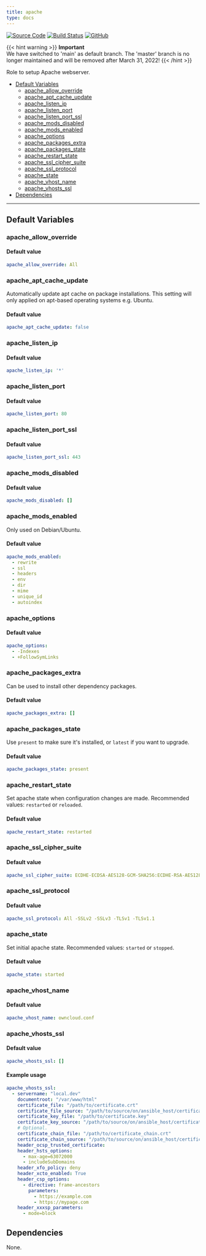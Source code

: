 ```yaml
---
title: apache
type: docs
---
```


[![Source Code](https://img.shields.io/badge/github-source%20code-blue?logo=github&logoColor=white)](https://github.com/owncloud-ansible/apache) [![Build Status](https://drone.owncloud.com/api/badges/owncloud-ansible/apache/status.svg)](https://drone.owncloud.com/owncloud-ansible/apache) [![GitHub](https://img.shields.io/github/license/owncloud-ansible/apache)](https://github.com/owncloud-ansible/apache/blob/main/LICENSE) 

{{< hint warning >}} __Important__<br/> We have switched to 'main' as default branch. The 'master' branch is no longer maintained and will be removed after March 31, 2022! {{< /hint >}} 

Role to setup Apache webserver.

* [Default Variables](#default-variables)
  * [apache_allow_override](#apache_allow_override)
  * [apache_apt_cache_update](#apache_apt_cache_update)
  * [apache_listen_ip](#apache_listen_ip)
  * [apache_listen_port](#apache_listen_port)
  * [apache_listen_port_ssl](#apache_listen_port_ssl)
  * [apache_mods_disabled](#apache_mods_disabled)
  * [apache_mods_enabled](#apache_mods_enabled)
  * [apache_options](#apache_options)
  * [apache_packages_extra](#apache_packages_extra)
  * [apache_packages_state](#apache_packages_state)
  * [apache_restart_state](#apache_restart_state)
  * [apache_ssl_cipher_suite](#apache_ssl_cipher_suite)
  * [apache_ssl_protocol](#apache_ssl_protocol)
  * [apache_state](#apache_state)
  * [apache_vhost_name](#apache_vhost_name)
  * [apache_vhosts_ssl](#apache_vhosts_ssl)
* [Dependencies](#dependencies)

---

## Default Variables

### apache_allow_override

#### Default value

```YAML
apache_allow_override: All
```

### apache_apt_cache_update

Automatically update apt cache on package installations. This setting will only applied on apt-based operating systems e.g. Ubuntu.

#### Default value

```YAML
apache_apt_cache_update: false
```

### apache_listen_ip

#### Default value

```YAML
apache_listen_ip: '*'
```

### apache_listen_port

#### Default value

```YAML
apache_listen_port: 80
```

### apache_listen_port_ssl

#### Default value

```YAML
apache_listen_port_ssl: 443
```

### apache_mods_disabled

#### Default value

```YAML
apache_mods_disabled: []
```

### apache_mods_enabled

Only used on Debian/Ubuntu.

#### Default value

```YAML
apache_mods_enabled:
  - rewrite
  - ssl
  - headers
  - env
  - dir
  - mime
  - unique_id
  - autoindex
```

### apache_options

#### Default value

```YAML
apache_options:
  - -Indexes
  - +FollowSymLinks
```

### apache_packages_extra

Can be used to install other dependency packages.

#### Default value

```YAML
apache_packages_extra: []
```

### apache_packages_state

Use `present` to make sure it's installed, or `latest` if you want to upgrade.

#### Default value

```YAML
apache_packages_state: present
```

### apache_restart_state

Set apache state when configuration changes are made. Recommended values: `restarted` or `reloaded`.

#### Default value

```YAML
apache_restart_state: restarted
```

### apache_ssl_cipher_suite

#### Default value

```YAML
apache_ssl_cipher_suite: ECDHE-ECDSA-AES128-GCM-SHA256:ECDHE-RSA-AES128-GCM-SHA256:ECDHE-ECDSA-AES256-GCM-SHA384:ECDHE-RSA-AES256-GCM-SHA384:ECDHE-ECDSA-CHACHA20-POLY1305:ECDHE-RSA-CHACHA20-POLY1305:DHE-RSA-AES128-GCM-SHA256:DHE-RSA-AES256-GCM-SHA384
```

### apache_ssl_protocol

#### Default value

```YAML
apache_ssl_protocol: All -SSLv2 -SSLv3 -TLSv1 -TLSv1.1
```

### apache_state

Set initial apache state. Recommended values: `started` or `stopped`.

#### Default value

```YAML
apache_state: started
```

### apache_vhost_name

#### Default value

```YAML
apache_vhost_name: owncloud.conf
```

### apache_vhosts_ssl

#### Default value

```YAML
apache_vhosts_ssl: []
```

#### Example usage

```YAML
apache_vhosts_ssl:
  - servername: "local.dev"
    documentroot: "/var/www/html"
    certificate_file: "/path/to/certificate.crt"
    certificate_file_source: "/path/to/source/on/ansible_host/certificate.crt"
    certificate_key_file: "/path/to/certificate.key"
    certificate_key_source: "/path/to/source/on/ansible_host/certificate.key"
    # Optional.
    certificate_chain_file: "/path/to/certificate_chain.crt"
    certificate_chain_source: "/path/to/source/on/ansible_host/certificate_chain.crt"
    header_ocsp_trusted_certificate:
    header_hsts_options:
      - max-age=63072000
      - includeSubDomains
    header_xfo_policy: deny
    header_xcto_enabled: True
    header_csp_options:
      - directive: frame-ancestors
        parameters:
          - https://example.com
          - https://mypage.com
    header_xxxsp_parameters:
      - mode=block
```

## Dependencies

None.
